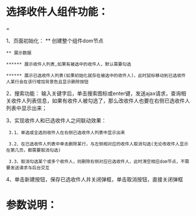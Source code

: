 # 选择收件人组件功能：
=

1、页面初始化：
    ** 创建整个组件dom节点
	
	** 展示数据
	
	****** 展示收件人列表,如果有被选中的收件人，默认需要勾选
	
	****** 展示已选收件人列表(如果初始化就存在被选中的收件人)，此时鼠标移动到已选收件人某行会在该行增加背景色且显示删除按钮

2、搜索功能： 输入关键字后，单击搜索图标或enter键，发送ajax请求，查询相关收件人列表信息，如果有收件人被勾选了，那么改收件人也要在右侧已选收件人列表中显示出来；

3、实现收件人和已选收件人之间联动效果：

     3.1、单选或全选则收件人在右侧已选收件人列表中显示出来
   
     3.2、在已选收件人列表中单击删除某行，与左侧相对应的收件人取消勾选(无论改收件人显示在第几页，都需要取消勾选)
   
     3.3、取消勾选某个或多个收件人，则删除右侧对应已选收件人，此时清空相应dom节点，不需要发送请求与后台交互
   
4、单击新建按钮，保存已选收件人并关闭弹框，单击取消按钮，直接关闭弹框


# 参数说明：






